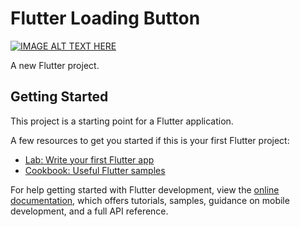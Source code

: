 # Flutter Loading Button

[![IMAGE ALT TEXT HERE](https://i.ytimg.com/vi/1ffjTdfibBs/maxresdefault.jpg)](https://www.youtube.com/watch?v=1ffjTdfibBs)

A new Flutter project.

## Getting Started

This project is a starting point for a Flutter application.

A few resources to get you started if this is your first Flutter project:

- [Lab: Write your first Flutter app](https://docs.flutter.dev/get-started/codelab)
- [Cookbook: Useful Flutter samples](https://docs.flutter.dev/cookbook)

For help getting started with Flutter development, view the
[online documentation](https://docs.flutter.dev/), which offers tutorials,
samples, guidance on mobile development, and a full API reference.
